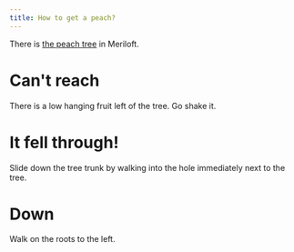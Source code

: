 ```yaml
---
title: How to get a peach?
---
```


There is [the peach tree](050-tree-path.md) in Meriloft.

# Can't reach
There is a low hanging fruit left of the tree. Go shake it.

# It fell through!
Slide down the tree trunk by walking into the hole immediately next to the tree.

# Down
Walk on the roots to the left.
